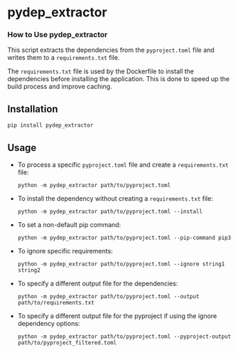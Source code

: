# pydep_extractor


### How to Use pydep_extractor

This script extracts the dependencies from the `pyproject.toml` file and writes them to a `requirements.txt` file.

The `requirements.txt` file is used by the Dockerfile to install the dependencies before installing the application. This is done to speed up the build process and improve caching.

## Installation

```bash
pip install pydep_extractor
```

## Usage

- To process a specific `pyproject.toml` file and create a `requirements.txt` file:
    ```
    python -m pydep_extractor path/to/pyproject.toml
    ```

- To install the dependency without creating a `requirements.txt` file:
    ```
    python -m pydep_extractor path/to/pyproject.toml --install
    ```

- To set a non-default pip command:
    ```
    python -m pydep_extractor path/to/pyproject.toml --pip-command pip3
    ```

- To ignore specific requirements:
    ```
    python -m pydep_extractor path/to/pyproject.toml --ignore string1 string2
    ```


- To specify a different output file for the dependencies:
    ```
    python -m pydep_extractor path/to/pyproject.toml --output path/to/requirements.txt
    ```

- To specify a different output file for the pyproject if using the ignore dependency options:
    ```
    python -m pydep_extractor path/to/pyproject.toml --pyproject-output path/to/pyproject_filtered.toml
    ```
